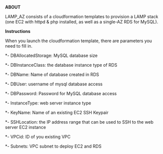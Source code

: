 **ABOUT**

LAMP_AZ consists of a cloudformation templates to provision a LAMP stack (one EC2 with httpd & php installed, as well as a single-AZ RDS for MySQL).

**Instructions**

When you launch the cloudformation template, there are parameters you need to fill in.

*- DBAllocatedStorage: MySQL database size

*- DBInstanceClass: the database instance type of RDS

*- DBName: Name of database created in RDS

*- DBUser: username of mysql database access

*- DBPassword: Password for MySQL database access

*- InstanceType: web server instance type

*- KeyName: Name of an existing EC2 SSH Keypair

*- SSHLocation: the IP address range that can be used to SSH to the web server EC2 instance 

*- VPCid: ID of you existing VPC

*- Subnets: VPC subnet to deploy EC2 and RDS

